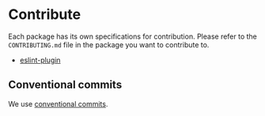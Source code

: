 # Contribute

Each package has its own specifications for contribution. Please refer to the `CONTRIBUTING.md` file in the package you want to contribute to.

- [eslint-plugin](packages/eslint-plugin/CONTRIBUTING.md)

## Conventional commits

We use [conventional commits](https://www.conventionalcommits.org/en/v1.0.0/).
